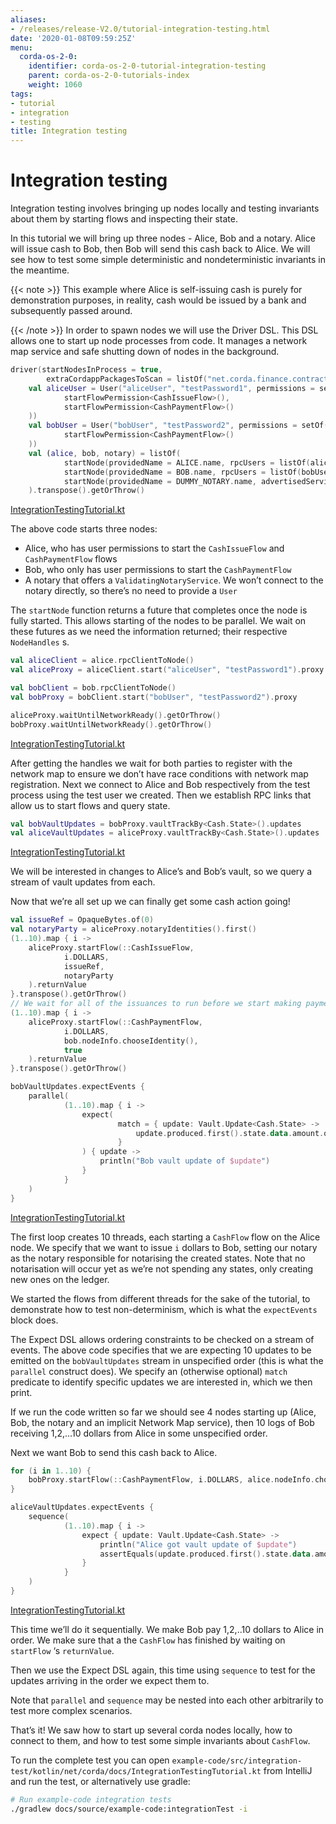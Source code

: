 ```yaml
---
aliases:
- /releases/release-V2.0/tutorial-integration-testing.html
date: '2020-01-08T09:59:25Z'
menu:
  corda-os-2-0:
    identifier: corda-os-2-0-tutorial-integration-testing
    parent: corda-os-2-0-tutorials-index
    weight: 1060
tags:
- tutorial
- integration
- testing
title: Integration testing
---
```



# Integration testing

Integration testing involves bringing up nodes locally and testing
invariants about them by starting flows and inspecting their state.

In this tutorial we will bring up three nodes - Alice, Bob and a
notary. Alice will issue cash to Bob, then Bob will send this cash
back to Alice. We will see how to test some simple deterministic and
nondeterministic invariants in the meantime.

{{< note >}}
This example where Alice is self-issuing cash is purely for
demonstration purposes, in reality, cash would be issued by a bank
and subsequently passed around.

{{< /note >}}
In order to spawn nodes we will use the Driver DSL. This DSL allows
one to start up node processes from code. It manages a network map
service and safe shutting down of nodes in the background.

```kotlin
driver(startNodesInProcess = true,
        extraCordappPackagesToScan = listOf("net.corda.finance.contracts.asset")) {
    val aliceUser = User("aliceUser", "testPassword1", permissions = setOf(
            startFlowPermission<CashIssueFlow>(),
            startFlowPermission<CashPaymentFlow>()
    ))
    val bobUser = User("bobUser", "testPassword2", permissions = setOf(
            startFlowPermission<CashPaymentFlow>()
    ))
    val (alice, bob, notary) = listOf(
            startNode(providedName = ALICE.name, rpcUsers = listOf(aliceUser)),
            startNode(providedName = BOB.name, rpcUsers = listOf(bobUser)),
            startNode(providedName = DUMMY_NOTARY.name, advertisedServices = setOf(ServiceInfo(ValidatingNotaryService.type)))
    ).transpose().getOrThrow()

```

[IntegrationTestingTutorial.kt](https://github.com/corda/corda/blob/release/os/2.0/docs/source/example-code/src/integration-test/kotlin/net/corda/docs/IntegrationTestingTutorial.kt)

The above code starts three nodes:


* Alice, who has user permissions to start the `CashIssueFlow` and
`CashPaymentFlow` flows
* Bob, who only has user permissions to start the `CashPaymentFlow`
* A notary that offers a `ValidatingNotaryService`. We won’t connect
to the notary directly, so there’s no need to provide a `User`

The `startNode` function returns a future that completes once the
node is fully started. This allows starting of the nodes to be
parallel. We wait on these futures as we need the information
returned; their respective `NodeHandles` s.

```kotlin
val aliceClient = alice.rpcClientToNode()
val aliceProxy = aliceClient.start("aliceUser", "testPassword1").proxy

val bobClient = bob.rpcClientToNode()
val bobProxy = bobClient.start("bobUser", "testPassword2").proxy

aliceProxy.waitUntilNetworkReady().getOrThrow()
bobProxy.waitUntilNetworkReady().getOrThrow()

```

[IntegrationTestingTutorial.kt](https://github.com/corda/corda/blob/release/os/2.0/docs/source/example-code/src/integration-test/kotlin/net/corda/docs/IntegrationTestingTutorial.kt)

After getting the handles we wait for both parties to register with
the network map to ensure we don’t have race conditions with network
map registration. Next we connect to Alice and Bob respectively from
the test process using the test user we created. Then we establish RPC
links that allow us to start flows and query state.

```kotlin
val bobVaultUpdates = bobProxy.vaultTrackBy<Cash.State>().updates
val aliceVaultUpdates = aliceProxy.vaultTrackBy<Cash.State>().updates

```

[IntegrationTestingTutorial.kt](https://github.com/corda/corda/blob/release/os/2.0/docs/source/example-code/src/integration-test/kotlin/net/corda/docs/IntegrationTestingTutorial.kt)

We will be interested in changes to Alice’s and Bob’s vault, so we
query a stream of vault updates from each.

Now that we’re all set up we can finally get some cash action going!

```kotlin
val issueRef = OpaqueBytes.of(0)
val notaryParty = aliceProxy.notaryIdentities().first()
(1..10).map { i ->
    aliceProxy.startFlow(::CashIssueFlow,
            i.DOLLARS,
            issueRef,
            notaryParty
    ).returnValue
}.transpose().getOrThrow()
// We wait for all of the issuances to run before we start making payments
(1..10).map { i ->
    aliceProxy.startFlow(::CashPaymentFlow,
            i.DOLLARS,
            bob.nodeInfo.chooseIdentity(),
            true
    ).returnValue
}.transpose().getOrThrow()

bobVaultUpdates.expectEvents {
    parallel(
            (1..10).map { i ->
                expect(
                        match = { update: Vault.Update<Cash.State> ->
                            update.produced.first().state.data.amount.quantity == i * 100L
                        }
                ) { update ->
                    println("Bob vault update of $update")
                }
            }
    )
}

```

[IntegrationTestingTutorial.kt](https://github.com/corda/corda/blob/release/os/2.0/docs/source/example-code/src/integration-test/kotlin/net/corda/docs/IntegrationTestingTutorial.kt)

The first loop creates 10 threads, each starting a `CashFlow` flow
on the Alice node. We specify that we want to issue `i` dollars to
Bob, setting our notary as the notary responsible for notarising the
created states. Note that no notarisation will occur yet as we’re not
spending any states, only creating new ones on the ledger.

We started the flows from different threads for the sake of the
tutorial, to demonstrate how to test non-determinism, which is what
the `expectEvents` block does.

The Expect DSL allows ordering constraints to be checked on a stream
of events. The above code specifies that we are expecting 10 updates
to be emitted on the `bobVaultUpdates` stream in unspecified order
(this is what the `parallel` construct does). We specify an
(otherwise optional) `match` predicate to identify specific updates
we are interested in, which we then print.

If we run the code written so far we should see 4 nodes starting up
(Alice, Bob, the notary and an implicit Network Map service), then
10 logs of Bob receiving 1,2,…10 dollars from Alice in some unspecified
order.

Next we want Bob to send this cash back to Alice.

```kotlin
for (i in 1..10) {
    bobProxy.startFlow(::CashPaymentFlow, i.DOLLARS, alice.nodeInfo.chooseIdentity()).returnValue.getOrThrow()
}

aliceVaultUpdates.expectEvents {
    sequence(
            (1..10).map { i ->
                expect { update: Vault.Update<Cash.State> ->
                    println("Alice got vault update of $update")
                    assertEquals(update.produced.first().state.data.amount.quantity, i * 100L)
                }
            }
    )
}

```

[IntegrationTestingTutorial.kt](https://github.com/corda/corda/blob/release/os/2.0/docs/source/example-code/src/integration-test/kotlin/net/corda/docs/IntegrationTestingTutorial.kt)

This time we’ll do it sequentially. We make Bob pay 1,2,..10 dollars
to Alice in order. We make sure that a the `CashFlow` has finished
by waiting on `startFlow` ‘s `returnValue`.

Then we use the Expect DSL again, this time using `sequence` to test
for the updates arriving in the order we expect them to.

Note that `parallel` and `sequence` may be nested into each other
arbitrarily to test more complex scenarios.

That’s it! We saw how to start up several corda nodes locally, how to
connect to them, and how to test some simple invariants about
`CashFlow`.

To run the complete test you can open
`example-code/src/integration-test/kotlin/net/corda/docs/IntegrationTestingTutorial.kt`
from IntelliJ and run the test, or alternatively use gradle:

```bash
# Run example-code integration tests
./gradlew docs/source/example-code:integrationTest -i
```

